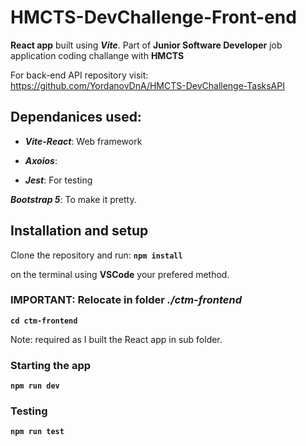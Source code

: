 # HMCTS-DevChallenge-Front-end

**React app** built using **_Vite_**. Part of **Junior Software Developer** job application coding challange with **HMCTS**

For back-end API repository visit: https://github.com/YordanovDnA/HMCTS-DevChallenge-TasksAPI

## Dependanices used:

- **_Vite-React_**: Web framework

- **_Axoios_**:

- **_Jest_**: For testing

**_Bootstrap 5_**: To make it pretty.

## Installation and setup

Clone the repository and run:
**`npm install`**

on the terminal using **VSCode** your prefered method.

### IMPORTANT: Relocate in folder _./ctm-frontend_

**`cd ctm-frontend`**

Note: required as I built the React app in sub folder.

### Starting the app

**`npm run dev`**

### Testing

**`npm run test`**
